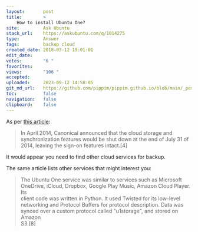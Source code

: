 ```yaml
---
layout:       post
title:        >
    How to install Ubuntu One?
site:         Ask Ubuntu
stack_url:    https://askubuntu.com/q/1014275
type:         Answer
tags:         backup cloud
created_date: 2018-03-12 19:01:01
edit_date:    
votes:        "6 "
favorites:    
views:        "106 "
accepted:     
uploaded:     2023-09-12 14:58:05
git_md_url:   https://github.com/pippim/pippim.github.io/blob/main/_posts/2018/2018-03-12-How-to-install-Ubuntu-One_.md
toc:          false
navigation:   false
clipboard:    false
---
```


As per [this article][1]:

> In April 2014, Canonical announced that the cloud storage and  
> synchronization features would be shut down at the end of July 31 of  
> 2014, leaving the sign-on features intact.[4]  

It would appear you need to find other cloud services for backup.

The same article lists other services that might interest you:

> The Ubuntu One service was similar to services such as Microsoft  
> OneDrive, iCloud, Dropbox, Google Play Music, Amazon Cloud Player. Its  
> client code was written in Python. It used Twisted for its low-level  
> networking and Protocol Buffers for protocol description. Data was  
> synced over a custom protocol called "u1storage", and stored on Amazon  
> S3.[8]  



  [1]: https://en.wikipedia.org/wiki/Ubuntu_One
